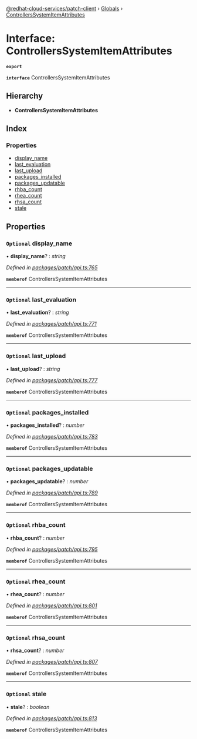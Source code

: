 [@redhat-cloud-services/patch-client](../README.md) › [Globals](../globals.md) › [ControllersSystemItemAttributes](controllerssystemitemattributes.md)

# Interface: ControllersSystemItemAttributes

**`export`** 

**`interface`** ControllersSystemItemAttributes

## Hierarchy

* **ControllersSystemItemAttributes**

## Index

### Properties

* [display_name](controllerssystemitemattributes.md#optional-display_name)
* [last_evaluation](controllerssystemitemattributes.md#optional-last_evaluation)
* [last_upload](controllerssystemitemattributes.md#optional-last_upload)
* [packages_installed](controllerssystemitemattributes.md#optional-packages_installed)
* [packages_updatable](controllerssystemitemattributes.md#optional-packages_updatable)
* [rhba_count](controllerssystemitemattributes.md#optional-rhba_count)
* [rhea_count](controllerssystemitemattributes.md#optional-rhea_count)
* [rhsa_count](controllerssystemitemattributes.md#optional-rhsa_count)
* [stale](controllerssystemitemattributes.md#optional-stale)

## Properties

### `Optional` display_name

• **display_name**? : *string*

*Defined in [packages/patch/api.ts:765](https://github.com/RedHatInsights/javascript-clients/blob/7ed15e5/packages/patch/api.ts#L765)*

**`memberof`** ControllersSystemItemAttributes

___

### `Optional` last_evaluation

• **last_evaluation**? : *string*

*Defined in [packages/patch/api.ts:771](https://github.com/RedHatInsights/javascript-clients/blob/7ed15e5/packages/patch/api.ts#L771)*

**`memberof`** ControllersSystemItemAttributes

___

### `Optional` last_upload

• **last_upload**? : *string*

*Defined in [packages/patch/api.ts:777](https://github.com/RedHatInsights/javascript-clients/blob/7ed15e5/packages/patch/api.ts#L777)*

**`memberof`** ControllersSystemItemAttributes

___

### `Optional` packages_installed

• **packages_installed**? : *number*

*Defined in [packages/patch/api.ts:783](https://github.com/RedHatInsights/javascript-clients/blob/7ed15e5/packages/patch/api.ts#L783)*

**`memberof`** ControllersSystemItemAttributes

___

### `Optional` packages_updatable

• **packages_updatable**? : *number*

*Defined in [packages/patch/api.ts:789](https://github.com/RedHatInsights/javascript-clients/blob/7ed15e5/packages/patch/api.ts#L789)*

**`memberof`** ControllersSystemItemAttributes

___

### `Optional` rhba_count

• **rhba_count**? : *number*

*Defined in [packages/patch/api.ts:795](https://github.com/RedHatInsights/javascript-clients/blob/7ed15e5/packages/patch/api.ts#L795)*

**`memberof`** ControllersSystemItemAttributes

___

### `Optional` rhea_count

• **rhea_count**? : *number*

*Defined in [packages/patch/api.ts:801](https://github.com/RedHatInsights/javascript-clients/blob/7ed15e5/packages/patch/api.ts#L801)*

**`memberof`** ControllersSystemItemAttributes

___

### `Optional` rhsa_count

• **rhsa_count**? : *number*

*Defined in [packages/patch/api.ts:807](https://github.com/RedHatInsights/javascript-clients/blob/7ed15e5/packages/patch/api.ts#L807)*

**`memberof`** ControllersSystemItemAttributes

___

### `Optional` stale

• **stale**? : *boolean*

*Defined in [packages/patch/api.ts:813](https://github.com/RedHatInsights/javascript-clients/blob/7ed15e5/packages/patch/api.ts#L813)*

**`memberof`** ControllersSystemItemAttributes
